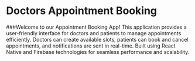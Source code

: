 # Doctors Appointment Booking
###Welcome to our Appointment Booking App! This application provides a user-friendly interface for doctors and patients to manage appointments efficiently. Doctors can create available slots, patients can book and cancel appointments, and notifications are sent in real-time. Built using React Native and Firebase technologies for seamless performance and scalability.
